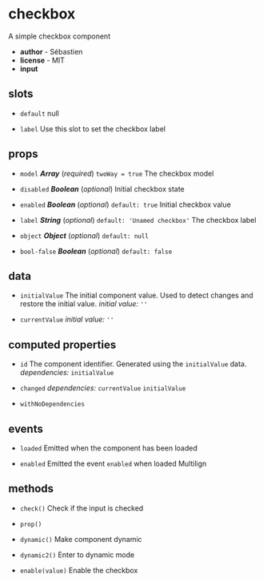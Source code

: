 # checkbox 
A simple checkbox component 


- **author** - Sébastien 
- **license** - MIT 
- **input** 

## slots 
- `default` null 

- `label` Use this slot to set the checkbox label 

## props 
- `model` ***Array*** (*required*) `twoWay = true` 
The checkbox model 

- `disabled` ***Boolean*** (*optional*) 
Initial checkbox state 

- `enabled` ***Boolean*** (*optional*) `default: true` 
Initial checkbox value 

- `label` ***String*** (*optional*) `default: 'Unamed checkbox'` 
The checkbox label 

- `object` ***Object*** (*optional*) `default: null` 
- `bool-false` ***Boolean*** (*optional*) `default: false` 

## data 
- `initialValue` The initial component value. Used to detect changes and restore the initial value. 
 *initial value:* `''` 

- `currentValue` 
 *initial value:* `''` 

## computed properties 
- `id` The component identifier. Generated using the `initialValue` data. 
 *dependencies:* `initialValue` 

- `changed` 
 *dependencies:* `currentValue` `initialValue` 

- `withNoDependencies` 

## events 
- `loaded` Emitted when the component has been loaded 

- `enabled` Emitted the event `enabled` when loaded Multilign 

## methods 
- `check()` 
Check if the input is checked 

- `prop()` 

- `dynamic()` 
Make component dynamic 

- `dynamic2()` 
Enter to dynamic mode 

- `enable(value)` 
Enable the checkbox 


